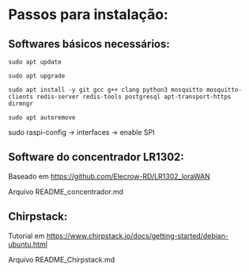 # Passos para instalação:

## Softwares básicos necessários:
```
sudo apt update

sudo apt upgrade

sudo apt install -y git gcc g++ clang python3 mosquitto mosquitto-clients redis-server redis-tools postgresql apt-transport-https dirmngr

sudo apt autoremove
```

sudo raspi-config -> interfaces -> enable SPI

## Software do concentrador LR1302: 

Baseado em https://github.com/Elecrow-RD/LR1302_loraWAN

Arquivo README_concentrador.md


## Chirpstack:

Tutorial em https://www.chirpstack.io/docs/getting-started/debian-ubuntu.html

Arquivo README_Chirpstack.md



